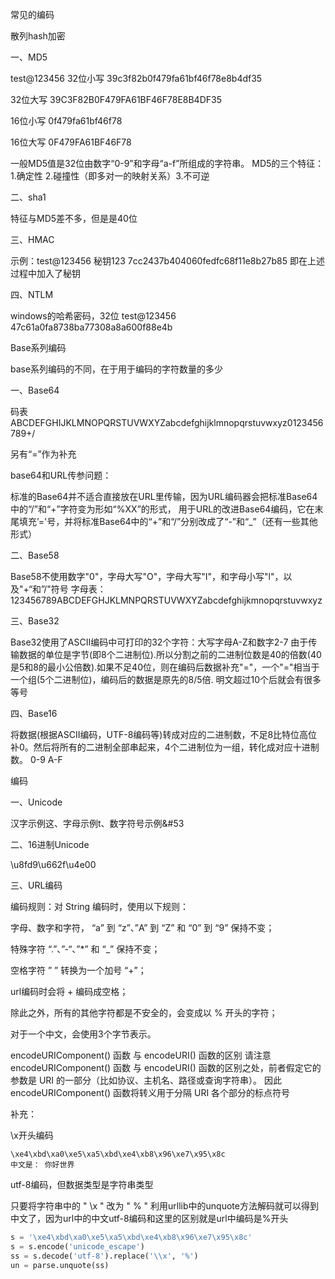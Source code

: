 常见的编码

散列hash加密

一、MD5

test@123456
32位小写
39c3f82b0f479fa61bf46f78e8b4df35 

32位大写
39C3F82B0F479FA61BF46F78E8B4DF35 

16位小写
0f479fa61bf46f78 

16位大写
0F479FA61BF46F78 

一般MD5值是32位由数字“0-9”和字母“a-f”所组成的字符串。
MD5的三个特征：1.确定性 2.碰撞性（即多对一的映射关系）3.不可逆

二、sha1

特征与MD5差不多，但是是40位

三、HMAC

示例：test@123456 秘钥123 7cc2437b404060fedfc68f11e8b27b85
即在上述过程中加入了秘钥

四、NTLM

windows的哈希密码，32位
test@123456 47c61a0fa8738ba77308a8a600f88e4b

Base系列编码

base系列编码的不同，在于用于编码的字符数量的多少

一、Base64

码表 ABCDEFGHIJKLMNOPQRSTUVWXYZabcdefghijklmnopqrstuvwxyz0123456789+/ 

另有“=”作为补充

base64和URL传参问题：

标准的Base64并不适合直接放在URL里传输，因为URL编码器会把标准Base64中的“/”和“+”字符变为形如“%XX”的形式，
用于URL的改进Base64编码，它在末尾填充’='号，并将标准Base64中的“+”和“/”分别改成了“-”和“_”（还有一些其他形式）

二、Base58

Base58不使用数字"0"，字母大写"O"，字母大写"I"，和字母小写"l"，以及"+“和”/"符号
字母表：123456789ABCDEFGHJKLMNPQRSTUVWXYZabcdefghijkmnopqrstuvwxyz

三、Base32

Base32使用了ASCII编码中可打印的32个字符：大写字母A-Z和数字2-7
由于传输数据的单位是字节(即8个二进制位).所以分割之前的二进制位数是40的倍数(40是5和8的最小公倍数).如果不足40位，则在编码后数据补充"="，一个"="相当于一个组(5个二进制位)，编码后的数据是原先的8/5倍.
明文超过10个后就会有很多等号

四、Base16

将数据(根据ASCII编码，UTF-8编码等)转成对应的二进制数，不足8比特位高位补0。然后将所有的二进制全部串起来，4个二进制位为一组，转化成对应十进制数。
0-9 A-F

编码

一、Unicode

汉字示例&#36825;、字母示例&#116;、数字符号示例&#53

二、16进制Unicode

\u8fd9\u662f\u4e00

三、URL编码

编码规则：对 String 编码时，使用以下规则：

字母、数字和字符， “a” 到 “z”、”A” 到 “Z” 和 “0” 到 “9” 保持不变；

特殊字符 “.”、”-“、”*” 和 “_” 保持不变；

空格字符 ” ” 转换为一个加号 “+”；

url编码时会将 + 编码成空格；

除此之外，所有的其他字符都是不安全的，会变成以 % 开头的字符；

对于一个中文，会使用3个字节表示。

encodeURIComponent() 函数 与 encodeURI() 函数的区别
请注意 encodeURIComponent() 函数 与 encodeURI() 函数的区别之处，前者假定它的参数是 URI 的一部分（比如协议、主机名、路径或查询字符串）。
因此 encodeURIComponent() 函数将转义用于分隔 URI 各个部分的标点符号

补充：

\x开头编码

```
\xe4\xbd\xa0\xe5\xa5\xbd\xe4\xb8\x96\xe7\x95\x8c
中文是： 你好世界
```

utf-8编码，但数据类型是字符串类型

只要将字符串中的 " \x " 改为 " % " 利用urllib中的unquote方法解码就可以得到中文了，因为url中的中文utf-8编码和这里的区别就是url中编码是%开头

```python
s = '\xe4\xbd\xa0\xe5\xa5\xbd\xe4\xb8\x96\xe7\x95\x8c'
s = s.encode('unicode_escape')
ss = s.decode('utf-8').replace('\\x', '%')
un = parse.unquote(ss)
```